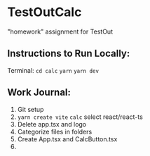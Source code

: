 # TestOutCalc
 "homework" assignment for TestOut

## Instructions to Run Locally:
Terminal: `cd calc` `yarn` `yarn dev`

## Work Journal:
1. Git setup
2. `yarn create vite` `calc` select react/react-ts
3. Delete app.tsx and logo
4. Categorize files in folders
5. Create App.tsx and CalcButton.tsx
6. 
